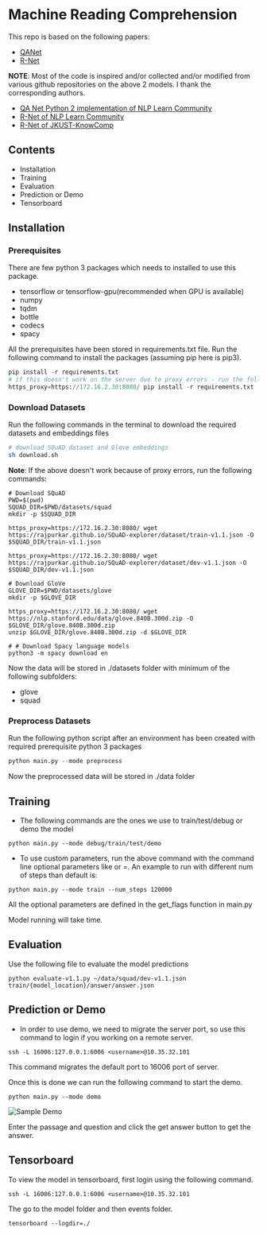 # Machine Reading Comprehension
This repo is based on the following papers:
- [QANet](https://openreview.net/pdf?id=B14TlG-RW)
- [R-Net](https://www.microsoft.com/en-us/research/wp-content/uploads/2017/05/r-net.pdf)

**NOTE**: Most of the code is inspired and/or collected and/or modified from various github repositories on the above 2 models. I thank the corresponding authors.
- [QA Net Python 2 implementation of NLP Learn Community](https://github.com/NLPLearn/QANet)
- [R-Net of NLP Learn Community](https://github.com/NLPLearn/R-net)
- [R-Net of JKUST-KnowComp](https://github.com/HKUST-KnowComp/R-Net)

## Contents
- Installation
- Training
- Evaluation
- Prediction or Demo
- Tensorboard

## Installation
### Prerequisites
There are few python 3 packages which needs to installed to use this package.
- tensorflow or tensorflow-gpu(recommended when GPU is available)
- numpy
- tqdm
- bottle
- codecs
- spacy

All the prerequisites have been stored in requirements.txt file. Run the following command to install the packages (assuming pip here is pip3).
```python
pip install -r requirements.txt
# if this doesn't work on the server due to proxy errors - run the following
https_proxy=https://172.16.2.30:8080/ pip install -r requirements.txt
```

### Download Datasets
Run the following commands in the terminal to download the required datasets and embeddings files
```bash
# download SQuAD dataset and Glove embeddings
sh download.sh
```

**Note**: If the above doesn't work because of proxy errors, run the following commands:
```
# Download SQuAD
PWD=$(pwd)
SQUAD_DIR=$PWD/datasets/squad
mkdir -p $SQUAD_DIR

https_proxy=https://172.16.2.30:8080/ wget https://rajpurkar.github.io/SQuAD-explorer/dataset/train-v1.1.json -O $SQUAD_DIR/train-v1.1.json

https_proxy=https://172.16.2.30:8080/ wget https://rajpurkar.github.io/SQuAD-explorer/dataset/dev-v1.1.json -O $SQUAD_DIR/dev-v1.1.json

# Download GloVe
GLOVE_DIR=$PWD/datasets/glove
mkdir -p $GLOVE_DIR

https_proxy=https://172.16.2.30:8080/ wget https://nlp.stanford.edu/data/glove.840B.300d.zip -O $GLOVE_DIR/glove.840B.300d.zip
unzip $GLOVE_DIR/glove.840B.300d.zip -d $GLOVE_DIR

# # Download Spacy language models
python3 -m spacy download en
```

Now the data will be stored in ./datasets folder with minimum of the following subfolders:
- glove
- squad

### Preprocess Datasets
Run the following python script after an environment has been created with required prerequisite python 3 packages
```python
python main.py --mode preprocess
```
Now the preprocessed data will be stored in ./data folder

## Training
- The following commands are the ones we use to train/test/debug or demo the model
```
python main.py --mode debug/train/test/demo
```

- To use custom parameters, run the above command with the command line optional parameters like <parameter> <value> or <parameter>=<value>. An example to run with different num of steps than default is:
```
python main.py --mode train --num_steps 120000
```

All the optional parameters are defined in the get_flags function in main.py

Model running will take time.


## Evaluation
Use the following file to evaluate the model predictions
```
python evaluate-v1.1.py ~/data/squad/dev-v1.1.json train/{model_location}/answer/answer.json
```

## Prediction or Demo
- In order to use demo, we need to migrate the server port, so use this command to login if you working on a remote server.
```
ssh -L 16006:127.0.0.1:6006 <username>@10.35.32.101
```
This command migrates the default port to 16006 port of server.

Once this is done we can run the following command to start the demo.
```
python main.py --mode demo
```
![Sample Demo](https://i.imgur.com/GvCfHjR.png)

Enter the passage and question and click the get answer button to get the answer.

## Tensorboard
To view the model in tensorboard, first login using the following command.
```
ssh -L 16006:127.0.0.1:6006 <username>@10.35.32.101
```
The go to the model folder and then events folder.
```
tensorboard --logdir=./
```
